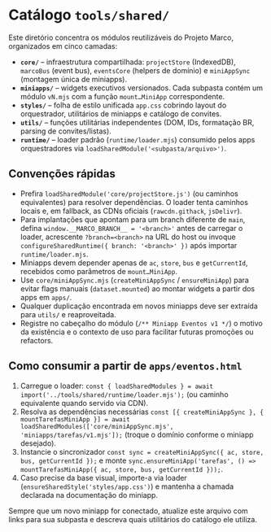 # Catálogo `tools/shared/`

Este diretório concentra os módulos reutilizáveis do Projeto Marco, organizados em cinco camadas:

- **`core/`** – infraestrutura compartilhada: `projectStore` (IndexedDB), `marcoBus` (event bus), `eventsCore` (helpers de domínio) e `miniAppSync` (montagem única de miniapps).
- **`miniapps/`** – widgets executivos versionados. Cada subpasta contém um módulo `vN.mjs` com a função `mount…MiniApp` correspondente.
- **`styles/`** – folha de estilo unificada `app.css` cobrindo layout do orquestrador, utilitários de miniapps e catálogo de convites.
- **`utils/`** – funções utilitárias independentes (DOM, IDs, formatação BR, parsing de convites/listas).
- **`runtime/`** – loader padrão (`runtime/loader.mjs`) consumido pelos apps orquestradores via `loadSharedModule('<subpasta/arquivo>')`.

## Convenções rápidas
- Prefira `loadSharedModule('core/projectStore.js')` (ou caminhos equivalentes) para resolver dependências. O loader tenta caminhos locais e, em fallback, as CDNs oficiais (`rawcdn.githack`, `jsDelivr`).
- Para implantações que apontam para um branch diferente de `main`, defina `window.__MARCO_BRANCH__ = '<branch>'` antes de carregar o loader, acrescente `?branch=<branch>` na URL do host ou invoque `configureSharedRuntime({ branch: '<branch>' })` após importar `runtime/loader.mjs`.
- Miniapps devem depender apenas de `ac`, `store`, `bus` e `getCurrentId`, recebidos como parâmetros de `mount…MiniApp`.
- Use `core/miniAppSync.mjs` (`createMiniAppSync` / `ensureMiniApp`) para evitar flags manuais (`dataset.mounted`) ao montar widgets a partir dos apps em `apps/`.
- Qualquer duplicação encontrada em novos miniapps deve ser extraída para `utils/` e reaproveitada.
- Registre no cabeçalho do módulo (`/** Miniapp Eventos v1 */`) o motivo da existência e o contexto de uso para facilitar futuras promoções ou refactors.

## Como consumir a partir de `apps/eventos.html`
1. Carregue o loader: `const { loadSharedModules } = await import('../tools/shared/runtime/loader.mjs');` (ou caminho equivalente quando servido via CDN).
2. Resolva as dependências necessárias `const [{ createMiniAppSync }, { mountTarefasMiniApp }] = await loadSharedModules(['core/miniAppSync.mjs', 'miniapps/tarefas/v1.mjs']);` (troque o domínio conforme o miniapp desejado).
3. Instancie o sincronizador `const sync = createMiniAppSync({ ac, store, bus, getCurrentId });` e monte `sync.ensureMiniApp('tarefas', () => mountTarefasMiniApp({ ac, store, bus, getCurrentId }));`.
4. Caso precise da base visual, importe-a via loader (`ensureSharedStyle('styles/app.css')`) e mantenha a chamada declarada na documentação do miniapp.

Sempre que um novo miniapp for conectado, atualize este arquivo com links para sua subpasta e descreva quais utilitários do catálogo ele utiliza.
